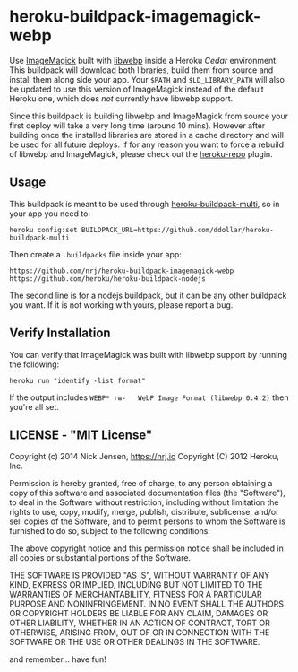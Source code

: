 heroku-buildpack-imagemagick-webp
===========================

Use [ImageMagick](www.imagemagick.org) built with [libwebp](https://code.google.com/p/webp/) inside a Heroku _Cedar_ environment. This buildpack will download both libraries, build them from source and install them along side your app. Your ```$PATH``` and ```$LD_LIBRARY_PATH``` will also be updated to use this version of ImageMagick instead of the default Heroku one, which does _not_ currently have libwebp support.

Since this buildpack is building libwebp and ImageMagick from source your first deploy will take a very long time (around 10 mins). However after building once the installed libraries are stored in a cache directory and will be used for all future deploys. If for any reason you want to force a rebuild of libwebp and ImageMagick, please check out the [heroku-repo](https://github.com/heroku/heroku-repo) plugin.

## Usage

This buildpack is meant to be used through
[heroku-buildpack-multi](https://github.com/ddollar/heroku-buildpack-multi),
so in your app you need to:
```
heroku config:set BUILDPACK_URL=https://github.com/ddollar/heroku-buildpack-multi
```

Then create a `.buildpacks` file inside your app:
```
https://github.com/nrj/heroku-buildpack-imagemagick-webp
https://github.com/heroku/heroku-buildpack-nodejs
```

The second line is for a nodejs buildpack, but it can be any other buildpack you want. If it is not working with yours, please report a bug.

## Verify Installation

You can verify that ImageMagick was built with libwebp support by running the following:

```
heroku run "identify -list format"
```

If the output includes ```WEBP* rw-   WebP Image Format (libwebp 0.4.2)``` then you're all set.


## LICENSE - "MIT License"

Copyright (c) 2014 Nick Jensen, https://nrj.io
Copyright (C) 2012 Heroku, Inc.

Permission is hereby granted, free of charge, to any person
obtaining a copy of this software and associated documentation
files (the "Software"), to deal in the Software without
restriction, including without limitation the rights to use,
copy, modify, merge, publish, distribute, sublicense, and/or sell
copies of the Software, and to permit persons to whom the
Software is furnished to do so, subject to the following
conditions:

The above copyright notice and this permission notice shall be
included in all copies or substantial portions of the Software.

THE SOFTWARE IS PROVIDED "AS IS", WITHOUT WARRANTY OF ANY KIND,
EXPRESS OR IMPLIED, INCLUDING BUT NOT LIMITED TO THE WARRANTIES
OF MERCHANTABILITY, FITNESS FOR A PARTICULAR PURPOSE AND
NONINFRINGEMENT. IN NO EVENT SHALL THE AUTHORS OR COPYRIGHT
HOLDERS BE LIABLE FOR ANY CLAIM, DAMAGES OR OTHER LIABILITY,
WHETHER IN AN ACTION OF CONTRACT, TORT OR OTHERWISE, ARISING
FROM, OUT OF OR IN CONNECTION WITH THE SOFTWARE OR THE USE OR
OTHER DEALINGS IN THE SOFTWARE.

and remember... have fun!
